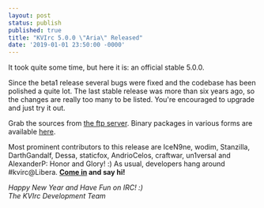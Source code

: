 ```yaml
---
layout: post
status: publish
published: true
title: "KVIrc 5.0.0 \"Aria\" Released"
date: '2019-01-01 23:50:00 -0000'
---
```

It took quite some time, but here it is: an official stable 5.0.0.

Since the beta1 release several bugs were fixed and the codebase has been polished a quite lot. The last stable release was more than six years ago, so the changes are really too many to be listed. You're encouraged to upgrade and just try it out.

Grab the sources from [the ftp server](ftp://ftp.kvirc.net/pub/kvirc/5.0.0/source/KVIrc-5.0.0.tar.bz2). Binary packages in various forms are available [here](https://github.com/kvirc/KVIrc/wiki/Downloading-KVIrcs-nightly-source-or-binaries).

Most prominent contributors to this release are IceN9ne, wodim, Stanzilla, DarthGandalf, Dessa, staticfox, AndrioCelos, craftwar, un1versal and AlexanderP: Honor and Glory! :) As usual, developers hang around #kvirc@Libera. **[Come in](irc://irc.libera.chat/kvirc) and say hi!**

*Happy New Year and Have Fun on IRC! :)  
The KVIrc Development Team*